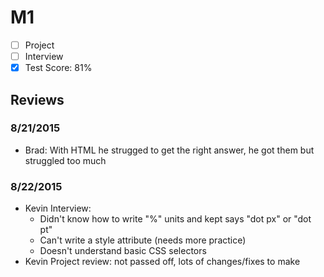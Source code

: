 # M1

- [ ] Project
- [ ] Interview
- [x] Test Score: 81%

## Reviews

### 8/21/2015

- Brad: With HTML he strugged to get the right answer, he got them but struggled too much

### 8/22/2015

- Kevin Interview: 
  - Didn't know how to write "%" units and kept says "dot px" or "dot pt"
  - Can't write a style attribute (needs more practice)
  - Doesn't understand basic CSS selectors
- Kevin Project review: not passed off, lots of changes/fixes to make
